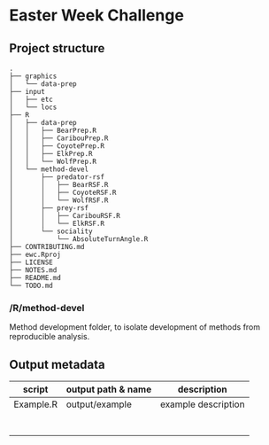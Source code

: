 # Easter Week Challenge




## Project structure
```
.
├── graphics
│   └── data-prep
├── input
│   ├── etc
│   └── locs
├── R
│   ├── data-prep
│   │   ├── BearPrep.R
│   │   ├── CaribouPrep.R
│   │   ├── CoyotePrep.R
│   │   ├── ElkPrep.R
│   │   └── WolfPrep.R
│   └── method-devel
│       ├── predator-rsf
│       │   ├── BearRSF.R
│       │   ├── CoyoteRSF.R
│       │   └── WolfRSF.R
│       ├── prey-rsf
│       │   ├── CaribouRSF.R
│       │   └── ElkRSF.R
│       └── sociality
│           └── AbsoluteTurnAngle.R
├── CONTRIBUTING.md
├── ewc.Rproj
├── LICENSE
├── NOTES.md
├── README.md
└── TODO.md
```


### /R/method-devel
Method development folder, to isolate development of methods from reproducible analysis. 



## Output metadata

script               | output path & name            | description
---------------------|-------------------------------|--------------------
Example.R            | output/example                | example description
                     |                               | 
                     |                               | 
                     |                               | 
                     |                               | 
                     |                               | 
                     |                               | 
                     |                               | 
